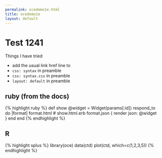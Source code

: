 ```yaml
---
permalink: ocedemo1e.html
title: ocedemo1e
layout: default
---
```


# Test 1241

Things I have tried

- add the usual link href line to 
- ``css: syntax`` in preamble
- ``css: syntax.css`` in preamble
- ``layout: default`` in preamble

## ruby (from the docs)

{% highlight ruby %}
def show
  @widget = Widget(params[:id])
  respond_to do |format|
    format.html # show.html.erb
    format.json { render json: @widget }
  end
end
{% endhighlight %}

## R

{% highlight splus %}
library(oce)
data(ctd)
plot(ctd, which=c(1,2,3,5))
{% endhighlight %}


